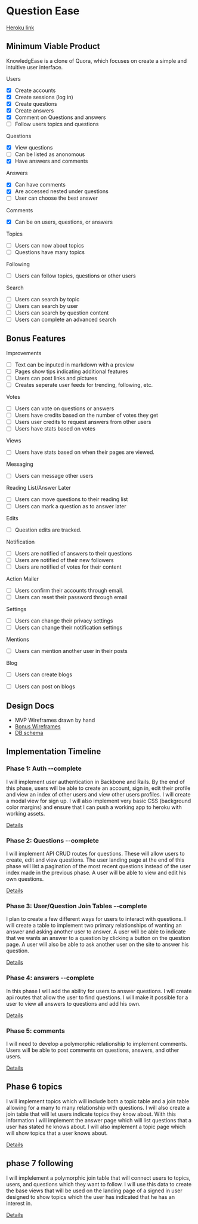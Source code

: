 # Question Ease

[Heroku link][heroku]

[heroku]: https://KnowledgEase.herokuapp.com/

## Minimum Viable Product
KnowledgEase is a clone of Quora, which focuses on create a simple and intuitive user interface.

Users
- [X] Create accounts
- [X] Create sessions (log in)
- [X] Create questions
- [X] Create answers
- [X] Comment on Questions and answers
- [ ] Follow users topics and questions

Questions
- [X] View questions
- [ ] Can be listed as anonomous
- [X] Have answers and comments

Answers
- [X] Can have comments
- [X] Are accessed nested under questions
- [ ] User can choose the best answer

Comments
- [X] Can be on users, questions, or answers

Topics
- [ ] Users can now about topics
- [ ] Questions have many topics

Following
- [ ] Users can follow topics, questions or other users

Search
- [ ] Users can search by topic
- [ ] Users can search by user
- [ ] Users can search by question content
- [ ] Users can complete an advanced search

## Bonus Features

Improvements
- [ ] Text can be inputed in markdown with a preview
- [ ] Pages show tips indicating additional features
- [ ] Users can post links and pictures
- [ ] Creates seperate user feeds for trending, following, etc.

Votes
- [ ] Users can vote on questions or answers
- [ ] Users have credits based on the number of votes they get
- [ ] Users user credits to request answers from other users
- [ ] Users have stats based on votes

Views
- [ ] Users have stats based on when their pages are viewed.

Messaging
- [ ] Users can message other users

Reading List/Answer Later
- [ ] Users can move questions to their reading list
- [ ] Users can mark a question as to answer later

Edits
- [ ] Question edits are tracked.

Notification
- [ ] Users are notified of answers to their questions
- [ ] Users are notified of their new followers
- [ ] Users are notified of votes for their content

Action Mailer
- [ ] Users confirm their accounts through email.
- [ ] Users can reset their password through email

Settings
- [ ] Users can change their privacy settings
- [ ] Users can change their notification settings

Mentions
- [ ] Users can mention another user in their posts

Blog
- [ ] Users can create blogs
- [ ] Users can post on blogs


## Design Docs
* MVP Wireframes drawn by hand
* [Bonus Wireframes][views]
* [DB schema][schema]

[views]: ./docs/views.md
[schema]: ./docs/schema.md

## Implementation Timeline

### Phase 1: Auth --complete
I will implement user authentication in Backbone and Rails. By the end of this phase, users will be able to create an account, sign in, edit their profile and view an index of other users and view other users profiles. I will create a modal view for sign up. I will also implement very basic CSS (background color margins) and ensure that I can push a working app to heroku with working assets.

[Details][phase-one]

### Phase 2: Questions --complete
I will implement API CRUD routes for questions. These will allow users to create, edit and view questions. <!-- A user will also be able to list his question as anonymous. -->The user landing page at the end of this phase will list a pagination of the most recent questions instead of the user index made in the previous phase. A user will be able to view and edit his own questions.

[Details][phase-two]

### Phase 3: User/Question Join Tables --complete

I plan to create a few different ways for users to interact with questions. I will create a table to implement two primary relationships of wanting an answer and asking another user to answer. A user will be able to indicate that we wants an answer to a question by clicking a button on the question page. A user will also be able to ask another user on the site to answer his question.

[Details][phase-three]

### Phase 4: answers --complete
In this phase I will add the ability for users to answer questions. I will create api routes that allow the user to find questions. I will make it possible for a user to view all answers to questions and add his own.

[Details][phase-four]

### Phase 5: comments
I will need to develop a polymorphic relationship to implement comments. Users will be able to post comments on questions, answers, and other users.

[Details][phase-five]


## Phase 6 topics
I will implement topics which will include both a topic table and a join table allowing for a many to many relationship with questions. I will also create a join table that will let users indicate topics they know about. With this information I will implement the answer page which will list questions that a user has stated he knows about. I will also implement a topic page which will show topics that a user knows about.

[Details][phase-six]

## phase 7 following
I will implelement a polymorphic join table that will connect users to topics, users, and questions which they want to follow. I will use this data to create the base views that will be used on the landing page of a signed in user designed to show topics which the user has indicated that he has an interest in.

[Details][phase-seven]


[phase-one]: ./docs/phases/phase1.md
[phase-two]: ./docs/phases/phase2.md
[phase-three]: ./docs/phases/phase3.md
[phase-four]: ./docs/phases/phase4.md
[phase-five]: ./docs/phases/phase5.md
[phase-six]: ./docs/phases/phase6.md
[phase-seven]: ./docs/phases/phase7.md
